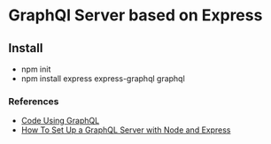 # GraphQl Server based on Express 

## Install 
- npm init
- npm install express express-graphql graphql

### References 
- [Code Using GraphQL](https://graphql.org/code/)
- [How To Set Up a GraphQL Server with Node and Express](https://rapidapi.com/blog/graphql-server-node-express/?utm_source=google&utm_medium=cpc&utm_campaign=DSA&gclid=CjwKCAjwrvv3BRAJEiwAhwOdM6sdqwfirndTu7DruPDxCIGRT8mJrnFAQ2PV73oRJdjI3FUddfxd5BoC3N0QAvD_BwE)